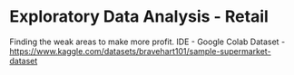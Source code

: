 # Exploratory Data Analysis - Retail
Finding the weak areas to make more profit.
IDE - Google Colab
Dataset - https://www.kaggle.com/datasets/bravehart101/sample-supermarket-dataset

